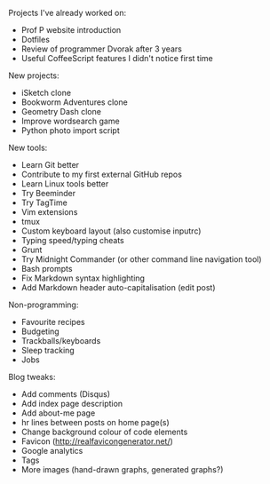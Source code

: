 Projects I've already worked on:

- Prof P website introduction
- Dotfiles
- Review of programmer Dvorak after 3 years
- Useful CoffeeScript features I didn't notice first time

New projects:

- iSketch clone
- Bookworm Adventures clone
- Geometry Dash clone
- Improve wordsearch game
- Python photo import script

New tools:

- Learn Git better
- Contribute to my first external GitHub repos
- Learn Linux tools better
- Try Beeminder
- Try TagTime
- Vim extensions
- tmux
- Custom keyboard layout (also customise inputrc)
- Typing speed/typing cheats
- Grunt
- Try Midnight Commander (or other command line navigation tool)
- Bash prompts
- Fix Markdown syntax highlighting 
- Add Markdown header auto-capitalisation (edit post)

Non-programming:

- Favourite recipes
- Budgeting 
- Trackballs/keyboards
- Sleep tracking
- Jobs

Blog tweaks:

- Add comments (Disqus)
- Add index page description
- Add about-me page
- hr lines between posts on home page(s)
- Change background colour of code elements
- Favicon (http://realfavicongenerator.net/)
- Google analytics
- Tags
- More images (hand-drawn graphs, generated graphs?)
